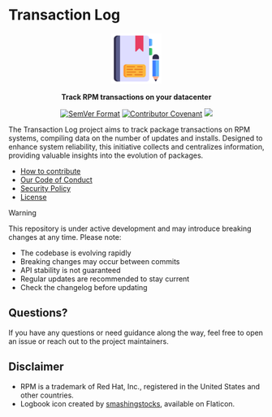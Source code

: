 # Transaction Log
<!-- markdownlint-disable MD033 -->
<p align="center">
  <p align="center"><img width="100" height="100" src="https://raw.githubusercontent.com/txlog/.github/refs/heads/main/profile/logbook.png" alt="The Logo"></p>
  <p align="center"><strong>Track RPM transactions on your datacenter</strong></p>
  <p align="center">
    <a href="https://semver.org"><img src="https://img.shields.io/badge/SemVer-2.0.0-22bfda.svg" alt="SemVer Format"></a>
    <a href="CODE_OF_CONDUCT.md"><img src="https://img.shields.io/badge/Contributor%20Covenant-2.1-4baaaa.svg" alt="Contributor Covenant"></a>
    <a href="https://www.bestpractices.dev/projects/10031"><img src="https://www.bestpractices.dev/projects/10031/badge"></a>
  </p>
</p>

The Transaction Log project aims to track package transactions on RPM systems,
compiling data on the number of updates and installs. Designed to enhance system
reliability, this initiative collects and centralizes information, providing
valuable insights into the evolution of packages.

* [How to contribute](CONTRIBUTING.md)
* [Our Code of Conduct](CODE_OF_CONDUCT.md)
* [Security Policy](SECURITY.md)
* [License](LICENSE.md)

> [!WARNING]
> This repository is under active development and may introduce breaking changes at any time. Please note:
>
> - The codebase is evolving rapidly
> - Breaking changes may occur between commits
> - API stability is not guaranteed
> - Regular updates are recommended to stay current
> - Check the changelog before updating

## Questions?

If you have any questions or need guidance along the way, feel free to open an
issue or reach out to the project maintainers.

## Disclaimer

* RPM is a trademark of Red Hat, Inc., registered in the United States and other countries.
* Logbook icon created by [smashingstocks](https://www.flaticon.com/authors/smashingstocks), available on Flaticon.
